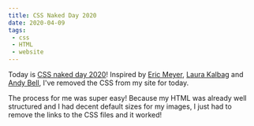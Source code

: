 ```yaml
---
title: CSS Naked Day 2020
date: 2020-04-09
tags:
 - css
 - HTML
 - website
---
```


Today is [CSS naked day 2020](https://css-naked-day.github.io/)! Inspired by [Eric Meyer](https://meyerweb.com/), [Laura Kalbag](https://laurakalbag.com/css-naked-day-2020/) and [Andy Bell](https://hankchizljaw.com/wrote/css-naked-day-2020/), I've removed the CSS from my site for today.

The process for me was super easy! Because my HTML was already well structured and I had decent default sizes for my images, I just had to remove the links to the CSS files and it worked!
